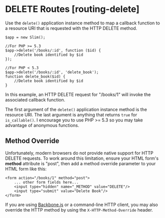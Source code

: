 # DELETE Routes [routing-delete] #

Use the `delete()` application instance method to map a callback function to a resource URI that is requested with the HTTP DELETE method.

    $app = new Slim();

    //For PHP >= 5.3
    $app->delete('/books/:id', function ($id) {
        //Delete book identified by $id
    });

    //For PHP < 5.3
    $app->delete('/books/:id', 'delete_book');
    function delete_book($id) {
        //Delete book identified by $id
    }

In this example, an HTTP DELETE request for "/books/1" will invoke the associated callback function.

The first argument of the `delete()` application instance method is the resource URI. The last argument is anything that returns `true` for `is_callable()`. I encourage you to use PHP >= 5.3 so you may take advantage of anonymous functions.

## Method Override ##

Unfortunately, modern browsers do not provide native support for HTTP DELETE requests. To work around this limitation, ensure your HTML form's **method** attribute is "post", then add a method override parameter to your HTML form like this:

    <form action="/books/1" method="post">
        ... other form fields here...
        <input type="hidden" name="_METHOD" value="DELETE"/>
        <input type="submit" value="Delete Book"/>
    </form>

If you are using [Backbone.js](http://documentcloud.github.com/backbone/) or a command-line HTTP client, you may also override the HTTP method by using the `X-HTTP-Method-Override` header.